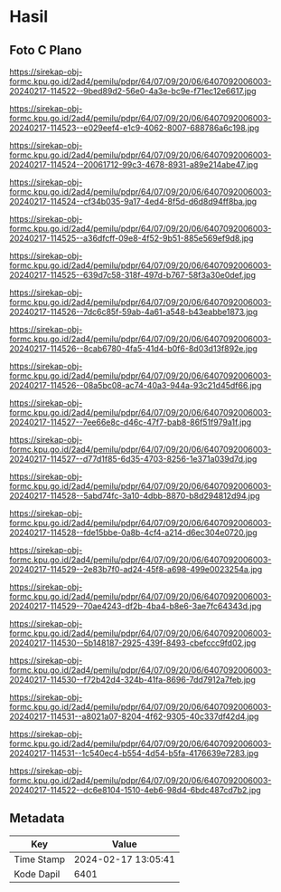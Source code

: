 # Hasil

## Foto C Plano

https://sirekap-obj-formc.kpu.go.id/2ad4/pemilu/pdpr/64/07/09/20/06/6407092006003-20240217-114522--9bed89d2-56e0-4a3e-bc9e-f71ec12e6617.jpg

https://sirekap-obj-formc.kpu.go.id/2ad4/pemilu/pdpr/64/07/09/20/06/6407092006003-20240217-114523--e029eef4-e1c9-4062-8007-688786a6c198.jpg

https://sirekap-obj-formc.kpu.go.id/2ad4/pemilu/pdpr/64/07/09/20/06/6407092006003-20240217-114524--20061712-99c3-4678-8931-a89e214abe47.jpg

https://sirekap-obj-formc.kpu.go.id/2ad4/pemilu/pdpr/64/07/09/20/06/6407092006003-20240217-114524--cf34b035-9a17-4ed4-8f5d-d6d8d94ff8ba.jpg

https://sirekap-obj-formc.kpu.go.id/2ad4/pemilu/pdpr/64/07/09/20/06/6407092006003-20240217-114525--a36dfcff-09e8-4f52-9b51-885e569ef9d8.jpg

https://sirekap-obj-formc.kpu.go.id/2ad4/pemilu/pdpr/64/07/09/20/06/6407092006003-20240217-114525--639d7c58-318f-497d-b767-58f3a30e0def.jpg

https://sirekap-obj-formc.kpu.go.id/2ad4/pemilu/pdpr/64/07/09/20/06/6407092006003-20240217-114526--7dc6c85f-59ab-4a61-a548-b43eabbe1873.jpg

https://sirekap-obj-formc.kpu.go.id/2ad4/pemilu/pdpr/64/07/09/20/06/6407092006003-20240217-114526--8cab6780-4fa5-41d4-b0f6-8d03d13f892e.jpg

https://sirekap-obj-formc.kpu.go.id/2ad4/pemilu/pdpr/64/07/09/20/06/6407092006003-20240217-114526--08a5bc08-ac74-40a3-944a-93c21d45df66.jpg

https://sirekap-obj-formc.kpu.go.id/2ad4/pemilu/pdpr/64/07/09/20/06/6407092006003-20240217-114527--7ee66e8c-d46c-47f7-bab8-86f51f979a1f.jpg

https://sirekap-obj-formc.kpu.go.id/2ad4/pemilu/pdpr/64/07/09/20/06/6407092006003-20240217-114527--d77d1f85-6d35-4703-8256-1e371a039d7d.jpg

https://sirekap-obj-formc.kpu.go.id/2ad4/pemilu/pdpr/64/07/09/20/06/6407092006003-20240217-114528--5abd74fc-3a10-4dbb-8870-b8d294812d94.jpg

https://sirekap-obj-formc.kpu.go.id/2ad4/pemilu/pdpr/64/07/09/20/06/6407092006003-20240217-114528--fde15bbe-0a8b-4cf4-a214-d6ec304e0720.jpg

https://sirekap-obj-formc.kpu.go.id/2ad4/pemilu/pdpr/64/07/09/20/06/6407092006003-20240217-114529--2e83b7f0-ad24-45f8-a698-499e0023254a.jpg

https://sirekap-obj-formc.kpu.go.id/2ad4/pemilu/pdpr/64/07/09/20/06/6407092006003-20240217-114529--70ae4243-df2b-4ba4-b8e6-3ae7fc64343d.jpg

https://sirekap-obj-formc.kpu.go.id/2ad4/pemilu/pdpr/64/07/09/20/06/6407092006003-20240217-114530--5b148187-2925-439f-8493-cbefccc9fd02.jpg

https://sirekap-obj-formc.kpu.go.id/2ad4/pemilu/pdpr/64/07/09/20/06/6407092006003-20240217-114530--f72b42d4-324b-41fa-8696-7dd7912a7feb.jpg

https://sirekap-obj-formc.kpu.go.id/2ad4/pemilu/pdpr/64/07/09/20/06/6407092006003-20240217-114531--a8021a07-8204-4f62-9305-40c337df42d4.jpg

https://sirekap-obj-formc.kpu.go.id/2ad4/pemilu/pdpr/64/07/09/20/06/6407092006003-20240217-114531--1c540ec4-b554-4d54-b5fa-4176639e7283.jpg

https://sirekap-obj-formc.kpu.go.id/2ad4/pemilu/pdpr/64/07/09/20/06/6407092006003-20240217-114522--dc6e8104-1510-4eb6-98d4-6bdc487cd7b2.jpg


## Metadata

| Key        | Value               |
| ---------- | ------------------- |
| Time Stamp | 2024-02-17 13:05:41 |
| Kode Dapil | 6401                |



